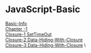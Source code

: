 # JavaScript-Basic
[Basic-Info](https://github.com/mkeshav218/JavaScript-Basic/blob/main/Information/Basic-js-info.txt) \
[Chapter -1](https://github.com/mkeshav218/JavaScript-Basic/blob/main/Information/chapter1.txt) \
[Closure-1 SetTimeOut](https://github.com/mkeshav218/JavaScript-Basic/blob/main/Programs/setTimeout.js) \
[Closure-2 Data-Hiding-With-Closure](https://github.com/mkeshav218/JavaScript-Basic/blob/main/Programs/dataHidingWithClosure.js) \
[Closure-3 Data-Hiding-With-Closure](https://github.com/mkeshav218/JavaScript-Basic/blob/main/Programs/dataHidingWithClosure1.js) \

